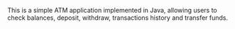 This is a simple ATM application implemented in Java, allowing users to check balances, deposit, withdraw, transactions history and transfer funds.

